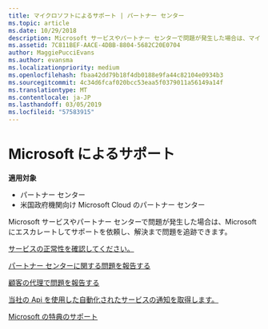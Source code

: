 ```yaml
---
title: マイクロソフトによるサポート | パートナー センター
ms.topic: article
ms.date: 10/29/2018
description: Microsoft サービスやパートナー センターで問題が発生した場合は、マイクロソフトにエスカレートしてサポートを依頼し、解決まで問題を追跡できます。
ms.assetid: 7C811BEF-AACE-4DBB-8804-5682C20E0704
author: MaggiePucciEvans
ms.author: evansma
ms.localizationpriority: medium
ms.openlocfilehash: fbaa42dd79b18f4db0188e9fa44c82104e0934b3
ms.sourcegitcommit: 4c34d6fcaf020bcc53eaa5f0379011a56149a14f
ms.translationtype: MT
ms.contentlocale: ja-JP
ms.lasthandoff: 03/05/2019
ms.locfileid: "57583915"
---
```

# <a name="support-from-microsoft"></a>Microsoft によるサポート

**適用対象**

-  パートナー センター
-  米国政府機関向け Microsoft Cloud のパートナー センター


Microsoft サービスやパートナー センターで問題が発生した場合は、Microsoft にエスカレートしてサポートを依頼し、解決まで問題を追跡できます。

[サービスの正常性を確認してください。](check-service-health.md)

[パートナー センターに関する問題を報告する](report-problems-with-partner-center.md)

[顧客の代理で問題を報告する](report-problems-on-behalf-of-a-customer.md)

[当社の Api を使用した自動化されたサービスの通知を取得します。](get-automated-service-notifications-with-our-apis.md)

[Microsoft の特典のサポート](https://partner.microsoft.com/support/contact-support)

 

 




